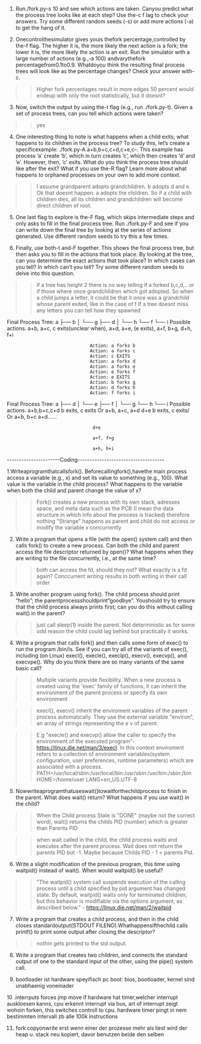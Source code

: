 1. Run./fork.py-s 10 and see which actions are taken. Canyou predict what the process tree looks like at each step? Use the-c f lag to check your answers. Try some different random seeds (-s) or add more actions (-a) to get the hang of it.




2. Onecontrolthesimulator gives youis thefork percentage,controlled by the-f flag. The higher it is, the more likely the next action is a fork; the lower it is, the more likely the action is an exit. Run the simulator with a large number of actions (e.g.,-a 100) andvarythefork percentagefrom0.1to0.9. Whatdoyou think the resulting final process trees will look like as the percentage changes? Check your answer with-c.

>>Higher fork percentages result in more edges
>>50 percent would endeup with only the root statistically, but it doesnt?


3. Now, switch the output by using the-t flag (e.g., run ./fork.py-t). Given a set of process trees, can you tell which actions were taken?
>> yes



4. One interesting thing to note is what happens when a child exits; what happens to its children in the process tree? To study this, let’s create a specificexample: ./fork.py-A a+b,b+c,c+d,c+e,c-. This example has process ’a’ create ’b’, which in turn creates ’c’, which then creates ’d’ and ’e’. However, then, ’c’ exits. What do you think the process tree should like after the exit? What if you use the-R flag? Learn more about what happens to orphaned processes on your own to add more context.

>>I assume grandparent adopts grandchildren. b adopts d and e. Ok that doesnt happen. a adopts the children. So if a child with children dies, all its children and grandchildren will become direct children of root.


5. One last flag to explore is the-F flag, which skips intermediate steps and only asks to fill in the final process tree. Run ./fork.py-F and see if you can write down the final tree by looking at the series of actions generated. Use different random seeds to try this a few times. 

6. Finally, use both-t and-F together. This shows the final process tree, but then asks you to fill in the actions that took place. By looking at the tree, can you determine the exact actions that took place? In which cases can you tell? In which can’t you tell? Try some different random seeds to delve into this question.

>> if a tree has height 2 there is no way telling if a forked b,c,d,.. or if those where once grandchildren which got adopted. So when a child jumps a letter, it could be that it once was a grandchild whose parent exited, like in the case of f
>> If a tree doesnt miss any letters you can tell how they spawned

 Final Process Tree:
                               a
                               ├── b
                               │   └── g
                               ├── d
                               │   └── h
                               └── f
                                   └── i
                                   Possible actions.
                                   a+b, a+c, c exits(unclear when),
                                   a+d, a+e, (e exits), a+f, b+g, d+h,
                                   f+i

                                   Action: a forks b
                                   Action: a forks c
                                   Action: c EXITS
                                   Action: a forks d
                                   Action: a forks e
                                   Action: e forks f
                                   Action: e EXITS
                                   Action: b forks g
                                   Action: d forks h
                                   Action: f forks i

  Final Process Tree:
                               a
                               ├── d
                               │   └── e
                               ├── f
                               │   └── g
                               └── h
                                   └── i
                                    Possible actions.
                                    a+b,b+c,c+d
                                    b exits, c exits
                                    Or
                                    a+b, a+c, a+d
                                    d+e
                                    b exits, c exits/
                                    Or
                                    a+b, b+c
                                    a+d......


                                    d+e

                                    a+f, f+g

                                    a+h, h+i




----------------------Coding------------------------------------

1.Writeaprogramthatcallsfork(). Beforecallingfork(),havethe main process access a variable (e.g., x) and set its value to something (e.g., 100). What value is the variable in the child process? What happens to the variable when both the child and parent change 
the value of x?

>> Fork() creates a new process with its own stack, adresses space, and meta data such as the PCB (I mean the data structure in which info about the process is tracked) therefore nothing "Strange" happens as parent and child do not access or modify the variable x concurrently


2. Write a program that opens a file (with the open() system call) and then calls fork() to create a new process. Can both the child and parent access the file descriptor returned by open()? What happens when they are writing to the file concurrently, i.e., at the same time?
>> both can access the fd, should they not? What exactly is a fd again? Conccurrent writing results in both writing in their call order

3. Write another program using fork(). The child process should print “hello”; the parentprocessshouldprint“goodbye”. Youshould try to ensure that the child process always prints first; can you do this without calling wait() in the parent?
>> just call sleep(1) inside the parent. Not deterministic as for some odd reason the child could lag behind but practically it works.


4. Write a program that calls fork() and then calls some form of exec() to run the program /bin/ls. See if you can try all of the variants of exec(), including (on Linux) execl(), execle(), execlp(), execv(), execvp(), and execvpe(). Why do you think there are so many variants of the same basic call?

>>Multiple variants provide flexibility.
When a new process is created using the 'exec' family of functions, it can inherit the environment of the parent process or specify its own environment

>> execl(), execv() inherit the enviroment variables of the parent process automatically. They use the external variable "environ", an array of strings representing the e v of parent.

>>E.g "execle() and execvp() allow the caller to specify the environment of the executed program"- https://linux.die.net/man/3/execl. In this context enviroment refers to a collection of environment variables(system configuration, user preferences, runtime parameters) which are associated with a process.
        PATH=/usr/local/sbin:/usr/local/bin:/usr/sbin:/usr/bin:/sbin:/bin
        HOME=/home/user
        LANG=en_US.UTF-8

>>





5. Nowwriteaprogramthatuseswait()towaitforthechildprocess to finish in the parent. What does wait() return? What happens if you use wait() in the child?
>> When the Child process State is "DONE" (maybe not the correct word), wait() returns the childs PID (number) which is greater than Parents PID

>>when wait called in the child, the child process waits and executes after the parent process. Wait does not return the parents PID but -1. Maybe because Childs PID - 1 = parents PId.


6. Write a slight modification of the previous program, this time using waitpid() instead of wait(). When would waitpid() be useful?
>>"The waitpid() system call suspends execution of the calling process until a child specified by pid argument has changed state. By default, waitpid() waits only for terminated children, but this behavior is modifiable via the options argument, as described below." - https://linux.die.net/man/2/waitpid


7. Write a program that creates a child process, and then in the child closes standardoutput(STDOUT FILENO).Whathappensifthechild calls printf() to print some output after closing the descriptor?
>>nothin gets printed to the std output.

8. Write a program that creates two children, and connects the standard output of one to the standard input of the other, using the pipe() system call.

9. bootloader ist hardware speyifisch
pc boot:
bios, bootloader, kernel sind unabhaenig voneinader

10 .interrputs
forces jmp move if
hardware hat timer,welcher interrupt auskloesen kanns, cpu erkennt interrupt via bus, art of interrupt zeigt wohoin forken, this switches controll to cpu. hardware timer pingt in nem bestimmten intervall zb alle 100k instructions

11. fork copyonwrite
erst wenn einer der prozesse mehr als liest wird der heap u. stack neu kopiert, davor benutzen beide den selben
